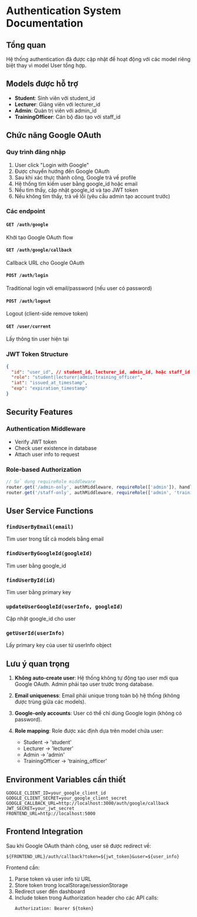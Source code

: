 # Authentication System Documentation

## Tổng quan
Hệ thống authentication đã được cập nhật để hoạt động với các model riêng biệt thay vì model User tổng hợp.

## Models được hỗ trợ
- **Student**: Sinh viên với student_id
- **Lecturer**: Giảng viên với lecturer_id  
- **Admin**: Quản trị viên với admin_id
- **TrainingOfficer**: Cán bộ đào tạo với staff_id

## Chức năng Google OAuth

### Quy trình đăng nhập
1. User click "Login with Google"
2. Được chuyển hướng đến Google OAuth
3. Sau khi xác thực thành công, Google trả về profile
4. Hệ thống tìm kiếm user bằng google_id hoặc email
5. Nếu tìm thấy, cập nhật google_id và tạo JWT token
6. Nếu không tìm thấy, trả về lỗi (yêu cầu admin tạo account trước)

### Các endpoint

#### `GET /auth/google`
Khởi tạo Google OAuth flow

#### `GET /auth/google/callback`
Callback URL cho Google OAuth

#### `POST /auth/login`
Traditional login với email/password (nếu user có password)

#### `POST /auth/logout`
Logout (client-side remove token)

#### `GET /user/current`
Lấy thông tin user hiện tại

### JWT Token Structure
```json
{
  "id": "user_id", // student_id, lecturer_id, admin_id, hoặc staff_id
  "role": "student|lecturer|admin|training_officer",
  "iat": "issued_at_timestamp",
  "exp": "expiration_timestamp"
}
```

## Security Features

### Authentication Middleware
- Verify JWT token
- Check user existence in database
- Attach user info to request

### Role-based Authorization
```javascript
// Sử dụng requireRole middleware
router.get('/admin-only', authMiddleware, requireRole(['admin']), handler);
router.get('/staff-only', authMiddleware, requireRole(['admin', 'training_officer']), handler);
```

## User Service Functions

### `findUserByEmail(email)`
Tìm user trong tất cả models bằng email

### `findUserByGoogleId(googleId)`
Tìm user bằng google_id

### `findUserById(id)`
Tìm user bằng primary key

### `updateUserGoogleId(userInfo, googleId)`
Cập nhật google_id cho user

### `getUserId(userInfo)`
Lấy primary key của user từ userInfo object

## Lưu ý quan trọng

1. **Không auto-create user**: Hệ thống không tự động tạo user mới qua Google OAuth. Admin phải tạo user trước trong database.

2. **Email uniqueness**: Email phải unique trong toàn bộ hệ thống (không được trùng giữa các models).

3. **Google-only accounts**: User có thể chỉ dùng Google login (không có password).

4. **Role mapping**: Role được xác định dựa trên model chứa user:
   - Student → 'student'
   - Lecturer → 'lecturer'  
   - Admin → 'admin'
   - TrainingOfficer → 'training_officer'

## Environment Variables cần thiết

```env
GOOGLE_CLIENT_ID=your_google_client_id
GOOGLE_CLIENT_SECRET=your_google_client_secret
GOOGLE_CALLBACK_URL=http://localhost:3000/auth/google/callback
JWT_SECRET=your_jwt_secret
FRONTEND_URL=http://localhost:5000
```

## Frontend Integration

Sau khi Google OAuth thành công, user sẽ được redirect về:
```
${FRONTEND_URL}/auth/callback?token=${jwt_token}&user=${user_info}
```

Frontend cần:
1. Parse token và user info từ URL
2. Store token trong localStorage/sessionStorage
3. Redirect user đến dashboard
4. Include token trong Authorization header cho các API calls:
   ```
   Authorization: Bearer ${token}
   ```
